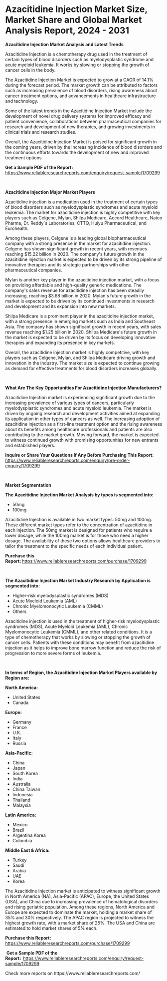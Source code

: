 <p><h1>Azacitidine Injection Market Size, Market Share and Global Market Analysis Report, 2024 - 2031</h1></p><p><strong>Azacitidine Injection Market Analysis and Latest Trends</strong></p>
<p><p>Azacitidine Injection is a chemotherapy drug used in the treatment of certain types of blood disorders such as myelodysplastic syndrome and acute myeloid leukemia. It works by slowing or stopping the growth of cancer cells in the body.</p><p>The Azacitidine Injection Market is expected to grow at a CAGR of 14.1% during the forecast period. The market growth can be attributed to factors such as increasing prevalence of blood disorders, rising awareness about cancer treatment options, and advancements in healthcare infrastructure and technology.</p><p>Some of the latest trends in the Azacitidine Injection Market include the development of novel drug delivery systems for improved efficacy and patient convenience, collaborations between pharmaceutical companies for research and development of new therapies, and growing investments in clinical trials and research studies.</p><p>Overall, the Azacitidine Injection Market is poised for significant growth in the coming years, driven by the increasing incidence of blood disorders and the continuous efforts towards the development of new and improved treatment options.</p></p>
<p><strong>Get a Sample PDF of the Report:&nbsp;</strong> <a href="https://www.reliableresearchreports.com/enquiry/request-sample/1709299">https://www.reliableresearchreports.com/enquiry/request-sample/1709299</a></p>
<p>&nbsp;</p>
<p><strong>Azacitidine Injection Major Market Players</strong></p>
<p><p>Azacitidine injection is a medication used in the treatment of certain types of blood disorders such as myelodysplastic syndromes and acute myeloid leukemia. The market for azacitidine injection is highly competitive with key players such as Celgene, Mylan, Shilpa Medicare, Accord Healthcare, Natco Pharma, Dr. Reddy`s Laboratories, CTTQ, Huiyu Pharmaceutical, and Eurohealth.</p><p>Among these players, Celgene is a leading global biopharmaceutical company with a strong presence in the market for azacitidine injection. Celgene has shown significant growth in recent years, with revenues reaching $15.22 billion in 2020. The company's future growth in the azacitidine injection market is expected to be driven by its strong pipeline of innovative therapies and its strategic partnerships with other pharmaceutical companies.</p><p>Mylan is another key player in the azacitidine injection market, with a focus on providing affordable and high-quality generic medications. The company's sales revenue for azacitidine injection has been steadily increasing, reaching $3.68 billion in 2020. Mylan's future growth in the market is expected to be driven by its continued investments in research and development and its expansion into new markets.</p><p>Shilpa Medicare is a prominent player in the azacitidine injection market, with a strong presence in emerging markets such as India and Southeast Asia. The company has shown significant growth in recent years, with sales revenue reaching $1.25 billion in 2020. Shilpa Medicare's future growth in the market is expected to be driven by its focus on developing innovative therapies and expanding its presence in key markets.</p><p>Overall, the azacitidine injection market is highly competitive, with key players such as Celgene, Mylan, and Shilpa Medicare driving growth and innovation in the industry. The market size is expected to continue growing as demand for effective treatments for blood disorders increases globally.</p></p>
<p>&nbsp;</p>
<p><strong>What Are The Key Opportunities For Azacitidine Injection Manufacturers?</strong></p>
<p><p>Azacitidine Injection market is experiencing significant growth due to the increasing prevalence of various types of cancers, particularly myelodysplastic syndromes and acute myeloid leukemia. The market is driven by ongoing research and development activities aimed at expanding its application in other types of cancers as well. The increasing adoption of azacitidine injection as a first-line treatment option and the rising awareness about its benefits among healthcare professionals and patients are also contributing to the market growth. Moving forward, the market is expected to witness continued growth with promising opportunities for new entrants and established players.</p></p>
<p><strong>Inquire or Share Your Questions If Any Before Purchasing This Report:</strong> <a href="https://www.reliableresearchreports.com/enquiry/pre-order-enquiry/1709299">https://www.reliableresearchreports.com/enquiry/pre-order-enquiry/1709299</a></p>
<p>&nbsp;</p>
<p><strong>Market Segmentation</strong></p>
<p><strong>The Azacitidine Injection Market Analysis by types is segmented into:</strong></p>
<p><ul><li>50mg</li><li>100mg</li></ul></p>
<p><p>Azacitidine Injection is available in two market types: 50mg and 100mg. These different market types refer to the concentration of azacitidine in each injection. The 50mg market is designed for patients who require a lower dosage, while the 100mg market is for those who need a higher dosage. The availability of these two options allows healthcare providers to tailor the treatment to the specific needs of each individual patient.</p></p>
<p><strong>Purchase this Report:&nbsp;</strong><a href="https://www.reliableresearchreports.com/purchase/1709299">https://www.reliableresearchreports.com/purchase/1709299</a></p>
<p>&nbsp;</p>
<p><strong>The Azacitidine Injection Market Industry Research by Application is segmented into:</strong></p>
<p><ul><li>Higher-risk myelodysplastic syndromes (MDS)</li><li>Acute Myeloid Leukemia (AML)</li><li>Chronic Myelomonocytic Leukemia (CMML)</li><li>Others</li></ul></p>
<p><p>Azacitidine injection is used in the treatment of higher-risk myelodysplastic syndromes (MDS), Acute Myeloid Leukemia (AML), Chronic Myelomonocytic Leukemia (CMML), and other related conditions. It is a type of chemotherapy that works by slowing or stopping the growth of cancer cells. Patients with these conditions may benefit from azacitidine injection as it helps to improve bone marrow function and reduce the risk of progression to more severe forms of leukemia.</p></p>
<p>&nbsp;</p>
<p><strong>In terms of Region, the Azacitidine Injection Market Players available by Region are:</strong></p>
<p>
    <p> <strong> North America: </strong>
        <ul>
            <li>United States</li>
            <li>Canada</li>
        </ul>
        </p> 
    <p> <strong> Europe: </strong>
        <ul>
            <li>Germany</li>
            <li>France</li>
            <li>U.K.</li>
            <li>Italy</li>
            <li>Russia</li>
        </ul>
        </p> 
    <p> <strong> Asia-Pacific: </strong>
        <ul>
            <li>China</li>
            <li>Japan</li>
            <li>South Korea</li>
            <li>India</li>
            <li>Australia</li>
            <li>China Taiwan</li>
            <li>Indonesia</li>
            <li>Thailand</li>
            <li>Malaysia</li>
        </ul>
        </p> 
    <p> <strong> Latin America: </strong>
        <ul>
            <li>Mexico</li>
            <li>Brazil</li>
            <li>Argentina Korea</li>
            <li>Colombia</li>
        </ul>
        </p> 
    <p> <strong> Middle East & Africa: </strong>
        <ul>
            <li>Turkey</li>
            <li>Saudi</li>
            <li>Arabia</li>
            <li>UAE</li>
            <li>Korea</li>
        </ul>
    </p>
    </p>
<p><p>The Azacitidine Injection market is anticipated to witness significant growth in North America (NA), Asia-Pacific (APAC), Europe, the United States (USA), and China due to increasing prevalence of hematological disorders and rising geriatric population. Among these regions, North America and Europe are expected to dominate the market, holding a market share of 35% and 30% respectively. The APAC region is projected to witness the highest growth rate, with a market share of 25%. The USA and China are estimated to hold market shares of 5% each.</p></p>
<p><strong>Purchase this Report: </strong><a href="https://www.reliableresearchreports.com/purchase/1709299">https://www.reliableresearchreports.com/purchase/1709299</a></p>
<p>&nbsp;<strong>Get a Sample PDF of the Report:&nbsp;&nbsp;</strong><a href="https://www.reliableresearchreports.com/enquiry/request-sample/1709299">https://www.reliableresearchreports.com/enquiry/request-sample/1709299</a></p>
<p><strong></strong></p>
<p>Check more reports on https://www.reliableresearchreports.com/</p>